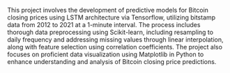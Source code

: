 This project involves the development of predictive models for Bitcoin closing prices using LSTM architecture via Tensorflow, utilizing bitstamp data from 2012 to 2021 at a 1-minute interval. The process includes thorough data preprocessing using Scikit-learn, including resampling to daily frequency and addressing missing values through linear interpolation, along with feature selection using correlation coefficients. The project also focuses on proficient data visualization using Matplotlib in Python to enhance understanding and analysis of Bitcoin closing price predictions.
